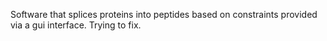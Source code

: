 Software that splices proteins into peptides based on constraints provided via a gui interface.
Trying to fix.